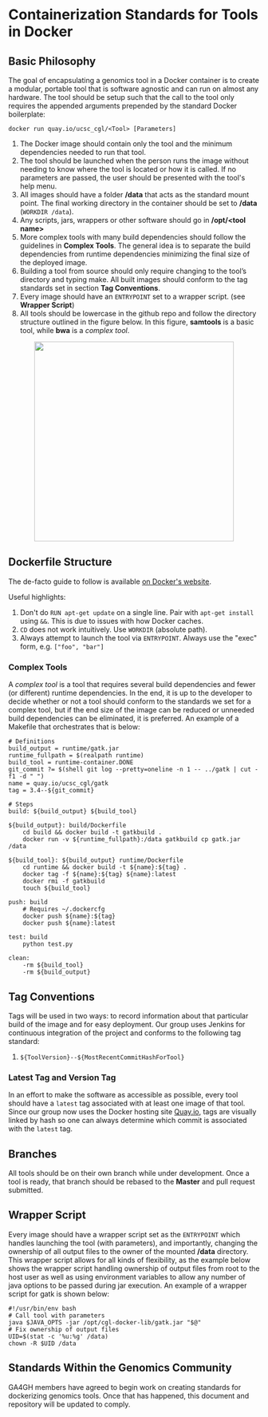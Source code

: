 Containerization Standards for Tools in Docker
====================

Basic Philosophy
---------------------

The goal of encapsulating a genomics tool in a Docker container is to create 
a modular, portable tool that is software agnostic and can run on almost any hardware. 
The tool should be setup such that the call to the tool only requires the appended arguments 
prepended by the standard Docker boilerplate:

    docker run quay.io/ucsc_cgl/<Tool> [Parameters]

1. The Docker image should contain only the tool and the minimum dependencies needed to run that tool.
2. The tool should be launched when the person runs the image without needing to know where the tool is located or how it is called. If no parameters are passed, the user should be presented with the tool's help menu.
3. All images should have a folder **/data** that acts as the standard mount point. The final working directory in the container should be set to **/data** (`WORKDIR /data`). 
4. Any scripts, jars, wrappers or other software should go in **/opt/\<tool name\>**
5. More complex tools with many build dependencies should follow the guidelines in **Complex Tools**.  The general idea is to separate the build dependencies from runtime dependencies minimizing the final size of the deployed image.
6. Building a tool from source should only require changing to the tool’s directory and typing make. All built images should conform to the tag standards set in section **Tag Conventions**.
7. Every image should have an `ENTRYPOINT` set to a wrapper script. (see **Wrapper Script**)   
8. All tools should be lowercase in the github repo and follow the directory structure outlined in the figure below. In this figure, **samtools** is a basic tool, while **bwa** is a *complex tool*. 

<p align="center">
<img align="center" src="http://i.imgur.com/j4kracV.png" width="400"#dir  />
</p>


Dockerfile Structure
---------------------
The de-facto guide to follow is available [on Docker's website](https://docs.docker.com/articles/dockerfile_best-practices/).

Useful highlights:

1. Don't do `RUN apt-get update` on a single line. Pair with `apt-get install` using `&&`. This is due to issues with how Docker caches.
3. `CD` does not work intuitively. Use `WORKDIR` (absolute path).
4. Always attempt to launch the tool via `ENTRYPOINT`. Always use the "exec" form, e.g. `["foo", "bar"]`

### Complex Tools
A *complex tool* is a tool that requires several build dependencies and fewer (or different) runtime dependencies.
In the end, it is up to the developer to decide whether or not a tool should conform to the standards 
we set for a complex tool, but if the end size of the image can be reduced or unneeded build dependencies 
can be eliminated, it is preferred. An example of a Makefile that orchestrates that is below:

```
# Definitions
build_output = runtime/gatk.jar
runtime_fullpath = $(realpath runtime)
build_tool = runtime-container.DONE
git_commit ?= $(shell git log --pretty=oneline -n 1 -- ../gatk | cut -f1 -d " ")
name = quay.io/ucsc_cgl/gatk
tag = 3.4--${git_commit}

# Steps
build: ${build_output} ${build_tool}

${build_output}: build/Dockerfile
	cd build && docker build -t gatkbuild .
	docker run -v ${runtime_fullpath}:/data gatkbuild cp gatk.jar /data

${build_tool}: ${build_output} runtime/Dockerfile
	cd runtime && docker build -t ${name}:${tag} .
	docker tag -f ${name}:${tag} ${name}:latest
	docker rmi -f gatkbuild
	touch ${build_tool}

push: build
	# Requires ~/.dockercfg
	docker push ${name}:${tag}
	docker push ${name}:latest

test: build
	python test.py

clean:
	-rm ${build_tool}
	-rm ${build_output}
```

## Tag Conventions
Tags will be used in two ways: to record information about that particular build of the image and for easy deployment.  Our group uses Jenkins for continuous integration of the project and conforms to the following tag standard:

1. `${ToolVersion}--${MostRecentCommitHashForTool}`

### Latest Tag and Version Tag
In an effort to make the software as accessible as possible, every tool should have a `latest` tag associated with at least one image of that tool. Since our group now uses the Docker hosting site [Quay.io](www.quay.io), tags are visually linked by hash so one can always determine which commit is associated with the `latest` tag.

## Branches
All tools should be on their own branch while under development.  Once a tool is ready, that branch should be rebased to the **Master** and pull request submitted.  

## Wrapper Script
Every image should have a wrapper script set as the `ENTRYPOINT` which handles launching the tool (with parameters), and importantly, changing the ownership of all output files to the owner of the mounted **/data** directory.  This wrapper script allows for all kinds of flexibility, as the example below shows the wrapper script handling ownership of output files from root to the host user as well as using environment variables to allow any number of java options to be passed during jar execution. An example of a wrapper script for gatk is shown below:
```
#!/usr/bin/env bash
# Call tool with parameters
java $JAVA_OPTS -jar /opt/cgl-docker-lib/gatk.jar "$@"
# Fix ownership of output files
UID=$(stat -c '%u:%g' /data)
chown -R $UID /data
```

## Standards Within the Genomics Community

GA4GH members have agreed to begin work on creating standards for dockerizing genomics tools.  Once that has happened, this document and repository will be updated to comply.
